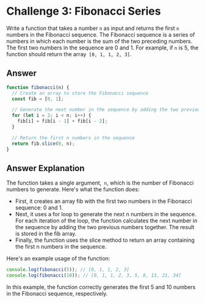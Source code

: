 # Challenge 3: Fibonacci Series

Write a function that takes a number `n` as input and returns the first `n` numbers in the Fibonacci sequence. The Fibonacci sequence is a series of numbers in which each number is the sum of the two preceding numbers. The first two numbers in the sequence are 0 and 1. For example, if `n` is 5, the function should return the array` [0, 1, 1, 2, 3]`.

## Answer

```javascript
function fibonacci(n) {
  // Create an array to store the Fibonacci sequence
  const fib = [0, 1];

  // Generate the next number in the sequence by adding the two previous numbers
  for (let i = 2; i < n; i++) {
    fib[i] = fib[i - 1] + fib[i - 2];
  }

  // Return the first n numbers in the sequence
  return fib.slice(0, n);
}
```

## Answer Explanation

The function takes a single argument,` n`, which is the number of Fibonacci numbers to generate. Here's what the function does:

- First, it creates an array fib with the first two numbers in the Fibonacci sequence: 0 and 1.
- Next, it uses a for loop to generate the next n numbers in the sequence. For each iteration of the loop, the function calculates the next number in the sequence by adding the two previous numbers together. The result is stored in the fib array.
- Finally, the function uses the slice method to return an array containing the first n numbers in the sequence.

Here's an example usage of the function:

```javascript
console.log(fibonacci(5)); // [0, 1, 1, 2, 3]
console.log(fibonacci(10)); // [0, 1, 1, 2, 3, 5, 8, 13, 21, 34]
```

In this example, the function correctly generates the first 5 and 10 numbers in the Fibonacci sequence, respectively.
